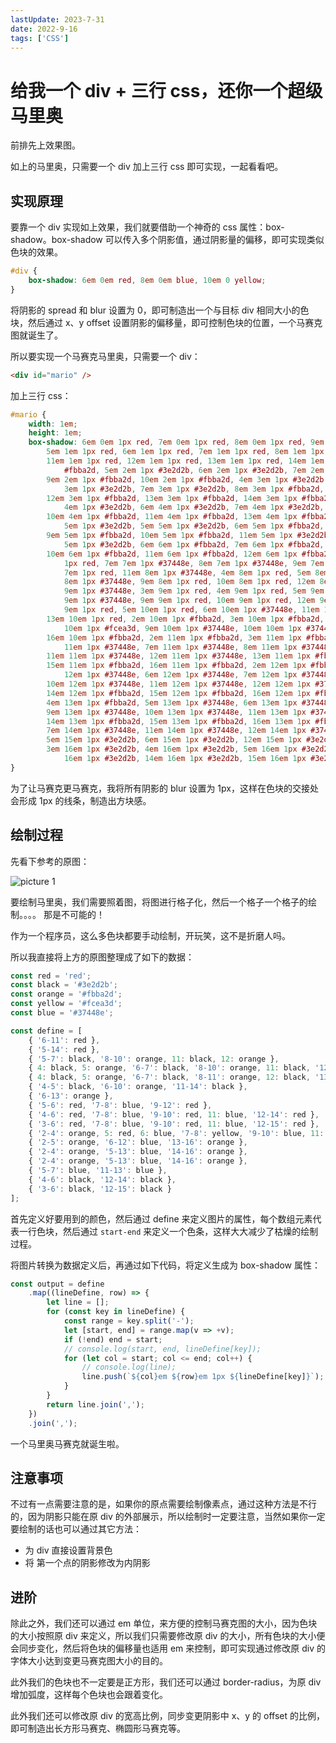 ```yaml
---
lastUpdate: 2023-7-31
date: 2022-9-16
tags: ['CSS']
---
```


# 给我一个 div + 三行 css，还你一个超级马里奥

前排先上效果图。

如上的马里奥，只需要一个 div 加上三行 css 即可实现，一起看看吧。

## 实现原理

要靠一个 div 实现如上效果，我们就要借助一个神奇的 css 属性：box-shadow。box-shadow 可以传入多个阴影值，通过阴影量的偏移，即可实现类似色块的效果。

```css
#div {
    box-shadow: 6em 0em red, 8em 0em blue, 10em 0 yellow;
}
```

将阴影的 spread 和 blur 设置为 0，即可制造出一个与目标 div 相同大小的色块，然后通过 x、y offset 设置阴影的偏移量，即可控制色块的位置，一个马赛克图就诞生了。

所以要实现一个马赛克马里奥，只需要一个 div：

```html
<div id="mario" />
```

加上三行 css：

```css
#mario {
    width: 1em;
    height: 1em;
    box-shadow: 6em 0em 1px red, 7em 0em 1px red, 8em 0em 1px red, 9em 0em 1px red, 10em 0em 1px red, 11em 0em 1px red,
        5em 1em 1px red, 6em 1em 1px red, 7em 1em 1px red, 8em 1em 1px red, 9em 1em 1px red, 10em 1em 1px red,
        11em 1em 1px red, 12em 1em 1px red, 13em 1em 1px red, 14em 1em 1px red, 11em 2em 1px #3e2d2b, 12em 2em 1px
            #fbba2d, 5em 2em 1px #3e2d2b, 6em 2em 1px #3e2d2b, 7em 2em 1px #3e2d2b, 8em 2em 1px #fbba2d,
        9em 2em 1px #fbba2d, 10em 2em 1px #fbba2d, 4em 3em 1px #3e2d2b, 5em 3em 1px #fbba2d, 11em 3em 1px #3e2d2b, 6em
            3em 1px #3e2d2b, 7em 3em 1px #3e2d2b, 8em 3em 1px #fbba2d, 9em 3em 1px #fbba2d, 10em 3em 1px #fbba2d,
        12em 3em 1px #fbba2d, 13em 3em 1px #fbba2d, 14em 3em 1px #fbba2d, 4em 4em 1px #3e2d2b, 5em 4em 1px #fbba2d, 12em
            4em 1px #3e2d2b, 6em 4em 1px #3e2d2b, 7em 4em 1px #3e2d2b, 8em 4em 1px #fbba2d, 9em 4em 1px #fbba2d,
        10em 4em 1px #fbba2d, 11em 4em 1px #fbba2d, 13em 4em 1px #fbba2d, 14em 4em 1px #fbba2d, 15em 4em 1px #fbba2d, 4em
            5em 1px #3e2d2b, 5em 5em 1px #3e2d2b, 6em 5em 1px #fbba2d, 7em 5em 1px #fbba2d, 8em 5em 1px #fbba2d,
        9em 5em 1px #fbba2d, 10em 5em 1px #fbba2d, 11em 5em 1px #3e2d2b, 12em 5em 1px #3e2d2b, 13em 5em 1px #3e2d2b, 14em
            5em 1px #3e2d2b, 6em 6em 1px #fbba2d, 7em 6em 1px #fbba2d, 8em 6em 1px #fbba2d, 9em 6em 1px #fbba2d,
        10em 6em 1px #fbba2d, 11em 6em 1px #fbba2d, 12em 6em 1px #fbba2d, 13em 6em 1px #fbba2d, 5em 7em 1px red, 6em 7em
            1px red, 7em 7em 1px #37448e, 8em 7em 1px #37448e, 9em 7em 1px red, 10em 7em 1px red, 11em 7em 1px red, 12em
            7em 1px red, 11em 8em 1px #37448e, 4em 8em 1px red, 5em 8em 1px red, 6em 8em 1px red, 7em 8em 1px #37448e, 8em
            8em 1px #37448e, 9em 8em 1px red, 10em 8em 1px red, 12em 8em 1px red, 13em 8em 1px red, 14em 8em 1px red, 11em
            9em 1px #37448e, 3em 9em 1px red, 4em 9em 1px red, 5em 9em 1px red, 6em 9em 1px red, 7em 9em 1px #37448e, 8em
            9em 1px #37448e, 9em 9em 1px red, 10em 9em 1px red, 12em 9em 1px red, 13em 9em 1px red, 14em 9em 1px red, 15em
            9em 1px red, 5em 10em 1px red, 6em 10em 1px #37448e, 11em 10em 1px #fcea3d, 12em 10em 1px #37448e,
        13em 10em 1px red, 2em 10em 1px #fbba2d, 3em 10em 1px #fbba2d, 4em 10em 1px #fbba2d, 7em 10em 1px #fcea3d, 8em
            10em 1px #fcea3d, 9em 10em 1px #37448e, 10em 10em 1px #37448e, 14em 10em 1px #fbba2d, 15em 10em 1px #fbba2d,
        16em 10em 1px #fbba2d, 2em 11em 1px #fbba2d, 3em 11em 1px #fbba2d, 4em 11em 1px #fbba2d, 5em 11em 1px #fbba2d, 6em
            11em 1px #37448e, 7em 11em 1px #37448e, 8em 11em 1px #37448e, 9em 11em 1px #37448e, 10em 11em 1px #37448e,
        11em 11em 1px #37448e, 12em 11em 1px #37448e, 13em 11em 1px #fbba2d, 14em 11em 1px #fbba2d,
        15em 11em 1px #fbba2d, 16em 11em 1px #fbba2d, 2em 12em 1px #fbba2d, 3em 12em 1px #fbba2d, 4em 12em 1px #fbba2d, 5em
            12em 1px #37448e, 6em 12em 1px #37448e, 7em 12em 1px #37448e, 8em 12em 1px #37448e, 9em 12em 1px #37448e,
        10em 12em 1px #37448e, 11em 12em 1px #37448e, 12em 12em 1px #37448e, 13em 12em 1px #37448e,
        14em 12em 1px #fbba2d, 15em 12em 1px #fbba2d, 16em 12em 1px #fbba2d, 2em 13em 1px #fbba2d, 3em 13em 1px #fbba2d,
        4em 13em 1px #fbba2d, 5em 13em 1px #37448e, 6em 13em 1px #37448e, 7em 13em 1px #37448e, 8em 13em 1px #37448e,
        9em 13em 1px #37448e, 10em 13em 1px #37448e, 11em 13em 1px #37448e, 12em 13em 1px #37448e, 13em 13em 1px #37448e,
        14em 13em 1px #fbba2d, 15em 13em 1px #fbba2d, 16em 13em 1px #fbba2d, 5em 14em 1px #37448e, 6em 14em 1px #37448e,
        7em 14em 1px #37448e, 11em 14em 1px #37448e, 12em 14em 1px #37448e, 13em 14em 1px #37448e, 4em 15em 1px #3e2d2b,
        5em 15em 1px #3e2d2b, 6em 15em 1px #3e2d2b, 12em 15em 1px #3e2d2b, 13em 15em 1px #3e2d2b, 14em 15em 1px #3e2d2b,
        3em 16em 1px #3e2d2b, 4em 16em 1px #3e2d2b, 5em 16em 1px #3e2d2b, 6em 16em 1px #3e2d2b, 12em 16em 1px #3e2d2b, 13em
            16em 1px #3e2d2b, 14em 16em 1px #3e2d2b, 15em 16em 1px #3e2d2b;
}
```

为了让马赛克更马赛克，我将所有阴影的 blur 设置为 1px，这样在色块的交接处会形成 1px 的线条，制造出方块感。

## 绘制过程

先看下参考的原图：

![picture 1](https://stg.heyfe.org/images/blog-css-mosaic-mario-70.png)

要绘制马里奥，我们需要照着图，将图进行格子化，然后一个格子一个格子的绘制。。。。 那是不可能的！

作为一个程序员，这么多色块都要手动绘制，开玩笑，这不是折磨人吗。

所以我直接将上方的原图整理成了如下的数据：

```js
const red = 'red';
const black = '#3e2d2b';
const orange = '#fbba2d';
const yellow = '#fcea3d';
const blue = '#37448e';

const define = [
    { '6-11': red },
    { '5-14': red },
    { '5-7': black, '8-10': orange, 11: black, 12: orange },
    { 4: black, 5: orange, '6-7': black, '8-10': orange, 11: black, '12-14': orange },
    { 4: black, 5: orange, '6-7': black, '8-11': orange, 12: black, '13-15': orange },
    { '4-5': black, '6-10': orange, '11-14': black },
    { '6-13': orange },
    { '5-6': red, '7-8': blue, '9-12': red },
    { '4-6': red, '7-8': blue, '9-10': red, 11: blue, '12-14': red },
    { '3-6': red, '7-8': blue, '9-10': red, 11: blue, '12-15': red },
    { '2-4': orange, 5: red, 6: blue, '7-8': yellow, '9-10': blue, 11: yellow, 12: blue, 13: red, '14-16': orange },
    { '2-5': orange, '6-12': blue, '13-16': orange },
    { '2-4': orange, '5-13': blue, '14-16': orange },
    { '2-4': orange, '5-13': blue, '14-16': orange },
    { '5-7': blue, '11-13': blue },
    { '4-6': black, '12-14': black },
    { '3-6': black, '12-15': black }
];
```

首先定义好要用到的颜色，然后通过 define 来定义图片的属性，每个数组元素代表一行色块，然后通过 `start-end` 来定义一个色条，这样大大减少了枯燥的绘制过程。

将图片转换为数据定义后，再通过如下代码，将定义生成为 box-shadow 属性：

```js
const output = define
    .map((lineDefine, row) => {
        let line = [];
        for (const key in lineDefine) {
            const range = key.split('-');
            let [start, end] = range.map(v => +v);
            if (!end) end = start;
            // console.log(start, end, lineDefine[key]);
            for (let col = start; col <= end; col++) {
                // console.log(line);
                line.push(`${col}em ${row}em 1px ${lineDefine[key]}`);
            }
        }
        return line.join(',');
    })
    .join(',');
```

一个马里奥马赛克就诞生啦。

## 注意事项

不过有一点需要注意的是，如果你的原点需要绘制像素点，通过这种方法是不行的，因为阴影只能在原 div 的外部展示，所以绘制时一定要注意，当然如果你一定要绘制的话也可以通过其它方法：

-   为 div 直接设置背景色
-   将 第一个点的阴影修改为内阴影

## 进阶

除此之外，我们还可以通过 em 单位，来方便的控制马赛克图的大小，因为色块的大小按照原 div 来定义，所以我们只需要修改原 div 的大小，所有色块的大小便会同步变化，然后将色块的偏移量也适用 em 来控制，即可实现通过修改原 div 的字体大小达到变更马赛克图大小的目的。

此外我们的色块也不一定要是正方形，我们还可以通过 border-radius，为原 div 增加弧度，这样每个色块也会跟着变化。

此外我们还可以修改原 div 的宽高比例，同步变更阴影中 x、y 的 offset 的比例，即可制造出长方形马赛克、椭圆形马赛克等。
